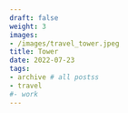 ```yaml
---
draft: false
weight: 3
images:
- /images/travel_tower.jpeg
title: Tower
date: 2022-07-23
tags:
- archive # all postss
- travel
#- work
---
```


